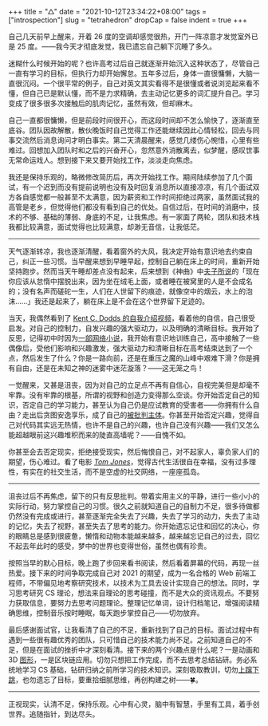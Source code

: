 +++
title = "△"
date = "2021-10-12T23:34:22+08:00"
tags = ["introspection"]
slug = "tetrahedron"
dropCap = false
indent = true
+++

自己几天前早上醒来，开着 26 度的空调却感觉很热，开门一阵凉意才发觉室外已是 25 度。——我今天才彻底发觉，我已遗忘自己躺下沉睡了多久。

迷糊什么时候开始的呢？也许高考过后自己就逐渐开始沉入这种状态了，尽管自己一直有学习的目标，但执行力却开始懈怠。五年多过后，身体一直很慵懒，大脑一直很沉闷。一个很平常的例子，自己对英文其实看得不是很懂或者说浏览起来看不懂，但自己已是默认懂，而不是力求精确，去主动记忆更多的词汇提升自己。学习变成了很多很多次接触后的肌肉记忆，虽然有效，但却麻木。

自己一直都很慵懒，但是前段时间很开心，而这段时间却不怎么愉快了，逐渐直至底谷。团队因故解散，散伙晚饭时自己觉得工作还能继续因此心情轻松，回去与同事交流然后消息询问才明白事实。第二天清晨醒来，感觉几缕伤心惋惜，心里有些难过。回想加入团队时和之后的兴奋开心，忽然意外消散离去，似梦醒，感叹世事无常命运戏人。想到接下来又要开始找工作，淡淡走向焦虑。

我还是保持乐观的，略微修改简历后，再次开始找工作。期间陆续参加了几个面试，有一个迟到而没有提前说明也没有及时回复消息所以直接凉凉，有几个面试双方各自感觉都一般甚至不太满意，因为薪资和工作时间拒绝过两家，虽然面试我的高管是老乡，但觉得他们都没有看到自己的优处。自信过后，在时间的消磨中，技术的不够、基础的薄弱、身底的不足，让我焦虑。有一家面了两轮，团队和技术栈我都比较满意，面试觉得也比较满意，却渺无音信，让我低茫。

---

天气逐渐转凉，我也逐渐清醒，看着窗外的大风，我决定开始有意识地去约束自己，纠正一些习惯。当早醒来想到早睡早起，控制自己躺在床上的时间，重新开始坚持跑步。然而当天午睡却差点没有起来，后来想到《神曲》中[夫子所说](/life/speed-of-sound/)的「现在你应该从怠惰中摆脱出来，因为坐在绒毛上面，或者睡在被窝里的人是不会成名的；没有名声而磋砣一生，人们在人世留下的痕迹，就像空中的烟云，水上的泡沫……」我还是起来了，躺在床上是不会在这个世界留下足迹的。

当天，我偶然看到了 [Kent C. Dodds 的自我介绍视频](https://www.youtube.com/watch?v=sxcRxZpUJWo)，看着他的自信，自己很受启发。对自己的控制力，自发兴趣的强大驱动力，以及明确的清晰目标。我开始了反思，记得初中时因为[一部网络小说](/life/nike-dream-crazy/)，我开始有意识地训练自己，高中接触了一些偶像后，受他们影响和兴趣激发，强大驱动力和清晰目标在高考结束达到了一个点，然后发生了什么？你是一路向前，还是在重压之魔的山峰中艰难下滑？你是拥有自由，还是在未知之神的迷雾中迷茫漩落？——这无笼之鸟！

一觉醒来，又甚是沮丧，因为对自己的立足点不再有自信心，自视完美但是却毫不牢靠。没有牢靠的根基，所谓的视野和创造力变得那么空谈。你开始否定自己的知识，否定自己的学习能力，甚至认为自己仍是应试教育的受害者——你拥有什么自由？走出后贪图安逸享乐，成了自己的[被批判主体](https://yixiuer.me/poetry/two-point-connection/)。你甚至开始否定兴趣，觉得自己对代码其实远无热情，也许不是自己的兴趣，也许自己没有兴趣——我们又怎么能超越眼前这兴趣堆积而来的陡直高墙呢？——自愧不如。

你甚至会去否定现实，拒绝接受现实，然后悔恨自己，对不起家人，辜负家人们的期望，伤心难过。看了电影 [_Tom Jones_](https://en.wikipedia.org/wiki/Tom_Jones_(1963_film))，觉得古代生活很自在幸福，没有过多理性，有实在的社交生活，而不是空虚的社交网络，一座座孤岛。

---

沮丧过后不再焦虑，留下的只有反思批判。带着实用主义的平静，进行一些小小的实际行动，努力掌控自己的习惯。很久之前就知道自己的自制力不足，很多待做都仍然没有完成或进行，甚至逐渐完全失去了兴趣，失去了学习的动力，失去了主动的记忆，失去了视野，甚至失去了思考的能力。你开始遗忘记住和回忆的决心，你的眼睛总是感到很疲惫，懒惰和动物本能越来越多，越来越忘记自己的过去，回忆不起去年此时的感受，梦中的世界也变得世俗，虽然也偶有珍贵。

按照当早的默心目标，晚上跑了步回来看书阅读，然后看着屏幕的代码，再现一丝热爱。接下来的时间争取完成自己对 2021 的期望，成为一名合格的 Web 前端工程师，不带偏见地考察研究技术，以技术为工具去设计实现自己的想法。同时，学习思考研究 CS 理论，想法来自理论的思考碰撞，而不是大众的资讯观点。不要努力获取信息，要努力去思考问题理论。整理记忆单词，设计归档笔记，增强阅读精确思维，控制音乐按时睡眠，每天跑步掌控自己——切勿放弃。

最后感谢面试官，让我看清了自己的不足，重新找到了自己的目标。面试过程中有遇到一些很有趣优秀的团队，只可惜自己的技术能力尚不足。之前知道自己的不足，但是在面试的挫折中才深刻看清。接下来的两个兴趣点是什么呢？一是动画和 3D [图形](http://staff.ustc.edu.cn/~lgliu/Resources/CG/What_is_CG.htm)，一是区块链应用。切勿只想把工作完成，而不去思考总结钻研。务必系统地学习 CS 基础，钻研归纳之前所学习的技术知识。深刻吸取教训，切勿[上蹿下跳](/life/upside-down/)，也勿遗忘了目标，要重拾细腻思维，再创构建之树——🍀。

---

正视现实，认清不足，保持乐观。心中有心灵，脑中有智慧，手里有工具，着手创世界。追随指针，到达尽头。
